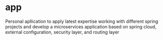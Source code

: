 # app
Personal apllication to apply latest expertise working with different spring projects and develop a microservices application based on spring cloud, external configuration, security layer, and routing layer  
